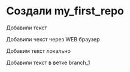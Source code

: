 ﻿# Создали my_first_repo

Добавили текст

Добавили чекст через WEB браузер

Добавим текст локально

Добавили текст в ветке branch_1